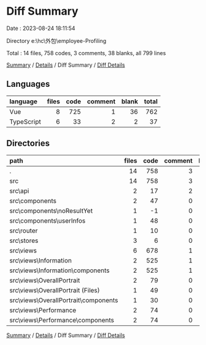 # Diff Summary

Date : 2023-08-24 18:11:54

Directory e:\\hc\\外包\\employee-Profiling

Total : 14 files, 758 codes, 3 comments, 38 blanks, all 799 lines

[Summary](results.md) / [Details](details.md) / Diff Summary / [Diff Details](diff-details.md)

## Languages

| language   | files | code | comment | blank | total |
| :--------- | ----: | ---: | ------: | ----: | ----: |
| Vue        |     8 |  725 |       1 |    36 |   762 |
| TypeScript |     6 |   33 |       2 |     2 |    37 |

## Directories

| path                                    | files | code | comment | blank | total |
| :-------------------------------------- | ----: | ---: | ------: | ----: | ----: |
| .                                       |    14 |  758 |       3 |    38 |   799 |
| src                                     |    14 |  758 |       3 |    38 |   799 |
| src\\api                                |     2 |   17 |       2 |     1 |    20 |
| src\\components                         |     2 |   47 |       0 |     6 |    53 |
| src\\components\\noResultYet            |     1 |   -1 |       0 |     0 |    -1 |
| src\\components\\userInfos              |     1 |   48 |       0 |     6 |    54 |
| src\\router                             |     1 |   10 |       0 |     0 |    10 |
| src\\stores                             |     3 |    6 |       0 |     1 |     7 |
| src\\views                              |     6 |  678 |       1 |    30 |   709 |
| src\\views\\Information                 |     2 |  525 |       1 |    12 |   538 |
| src\\views\\Information\\components     |     2 |  525 |       1 |    12 |   538 |
| src\\views\\OverallPortrait             |     2 |   79 |       0 |     2 |    81 |
| src\\views\\OverallPortrait (Files)     |     1 |   49 |       0 |     2 |    51 |
| src\\views\\OverallPortrait\\components |     1 |   30 |       0 |     0 |    30 |
| src\\views\\Performance                 |     2 |   74 |       0 |    16 |    90 |
| src\\views\\Performance\\components     |     2 |   74 |       0 |    16 |    90 |

[Summary](results.md) / [Details](details.md) / Diff Summary / [Diff Details](diff-details.md)
